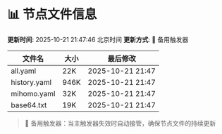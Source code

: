 # 📊 节点文件信息

**更新时间**: 2025-10-21 21:47:46 北京时间
**更新方式**: 🔄 备用触发器

| 文件名 | 大小 | 最后修改 |
|--------|------|----------|
| all.yaml | 22K | 2025-10-21 21:47 |
| history.yaml | 946K | 2025-10-21 21:47 |
| mihomo.yaml | 32K | 2025-10-21 21:47 |
| base64.txt | 19K | 2025-10-21 21:47 |

> 🔄 备用触发器：当主触发器失效时自动接管，确保节点文件的持续更新

